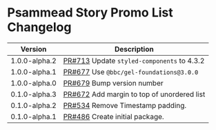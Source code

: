 # Psammead Story Promo List Changelog

<!-- prettier-ignore -->
| Version | Description |
| ------- | ----------- |
| 1.0.0-alpha.2   | [PR#713](https://github.com/bbc/psammead/pull/713) Update `styled-components` to 4.3.2 |
| 1.0.0-alpha.1 | [PR#677](https://github.com/bbc/psammead/pull/677) Use `@bbc/gel-foundations@3.0.0` |
| 1.0.0-alpha.0 | [PR#679](https://github.com/BBC-News/psammead/pull/679) Bump version number |
| 0.1.0-alpha.3 | [PR#672](https://github.com/BBC-News/psammead/pull/672) Add margin to top of unordered list |
| 0.1.0-alpha.2 | [PR#534](https://github.com/BBC-News/psammead/pull/534) Remove Timestamp padding. |
| 0.1.0-alpha.1 | [PR#486](https://github.com/BBC-News/psammead/pull/486) Create initial package. |
